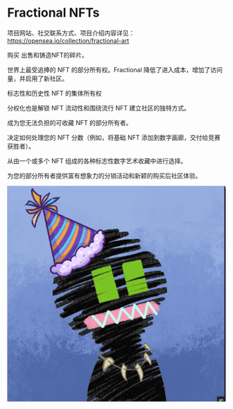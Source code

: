 # Fractional NFTs

项目网站、社交联系方式、项目介绍内容详见：https://opensea.io/collection/fractional-art

购买 出售和铸造NFT的碎片。

世界上最受追捧的 NFT 的部分所有权。Fractional 降低了进入成本，增加了访问量，并启用了新社区。

标志性和历史性 NFT 的集体所有权

分权化也是解锁 NFT 流动性和围绕流行 NFT 建立社区的独特方式。

成为您无法负担的可收藏 NFT 的部分所有者。

决定如何处理您的 NFT 分数（例如，将基础 NFT 添加到数字画廊，交付给竞赛获胜者）。

从由一个或多个 NFT 组成的各种标志性数字艺术收藏中进行选择。

为您的部分所有者提供富有想象力的分销活动和新颖的购买后社区体验。

![nft](01.png)


